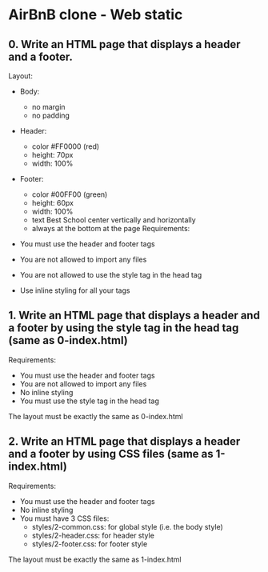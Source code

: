 # AirBnB clone - Web static

## 0. Write an HTML page that displays a header and a footer.

Layout:

   * Body:
       * no margin
       * no padding
   * Header:
       * color #FF0000 (red)
       * height: 70px
       * width: 100%
   * Footer:
       * color #00FF00 (green)
       * height: 60px
       * width: 100%
       * text Best School center vertically and horizontally
       * always at the bottom at the page
Requirements:

   * You must use the header and footer tags
   * You are not allowed to import any files
   * You are not allowed to use the style tag in the head tag
   * Use inline styling for all your tags

## 1. Write an HTML page that displays a header and a footer by using the style tag in the head tag (same as 0-index.html)

Requirements:

   * You must use the header and footer tags
   * You are not allowed to import any files
   * No inline styling
   * You must use the style tag in the head tag

The layout must be exactly the same as 0-index.html

## 2. Write an HTML page that displays a header and a footer by using CSS files (same as 1-index.html)

Requirements:

   * You must use the header and footer tags
   * No inline styling
   * You must have 3 CSS files:
       * styles/2-common.css: for global style (i.e. the body style)
       * styles/2-header.css: for header style
       * styles/2-footer.css: for footer style

The layout must be exactly the same as 1-index.html
